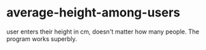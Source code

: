 # average-height-among-users
user enters their height in cm, doesn't matter how many people. The program works superbly.
